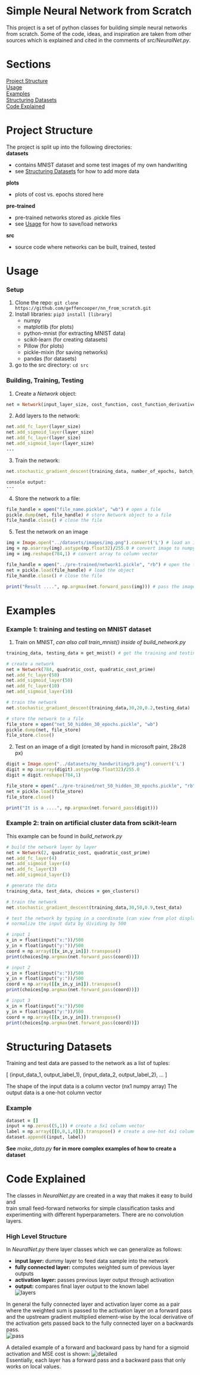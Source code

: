 # Simple Neural Network from Scratch  

This project is a set of python classes for building simple neural networks from scratch. Some of the code, ideas, and inspiration are taken from other sources which is explained and cited in the comments of *src/NeuralNet.py*.

# Sections  

[Project Structure](#project-structure)   
[Usage](#usage)  
[Examples](#examples)  
[Structuring Datasets](#structuring-datasets)  
[Code Explained](#code-explained)  

# Project Structure  

The project is split up into the following directories:  
**datasets**  
* contains MNIST dataset and some test images of my own handwriting  
* see [Structuring Datasets](#structuring-datasets) for how to add more data

**plots**  
* plots of cost vs. epochs stored here  

**pre-trained**  
* pre-trained networks stored as .pickle files  
* see [Usage](#usage) for how to save/load networks
  
**src**  
* source code where networks can be built, trained, tested  

# Usage  
### Setup
1. Clone the repo:  ```git clone https://github.com/geffencooper/nn_from_scratch.git```  
2. Install libraries: ```pip3 install [library]```
   * numpy
   * matplotlib (for plots)
   * python-mnist (for extracting MNIST data)
   * scikit-learn (for creating datasets)
   * Pillow (for plots)
   * pickle-mixin (for saving networks)
   * pandas (for datasets)
3. go to the src directory:  ```cd src```

### Building, Training, Testing
1. Create a *Network* object:  
```ruby
net = Network(input_layer_size, cost_function, cost_function_derivative)
```
2. Add layers to the network:  
```ruby
net.add_fc_layer(layer_size)
net.add_sigmoid_layer(layer_size)
net.add_fc_layer(layer_size)
net.add_sigmoid_layer(layer_size)
...
```
3. Train the network:
```ruby
net.stochastic_gradient_descent(training_data, number_of_epochs, batch_size, learning_rate, testing_data)
```
```
console output:
---
```
4. Store the network to a file:
```ruby
file_handle = open("file_name.pickle", "wb") # open a file
pickle.dump(net, file_handle) # store Network object to a file
file_handle.close() # close the file
```
5. Test the network on an image
```ruby
img = Image.open("../datasets/images/img.png").convert('L') # load an image, convert to grayscale
img = np.asarray(img).astype(np.float32)/255.0 # convert image to numpy array and normalize
img = img.reshape(784,1) # convert array to column vector

file_handle = open("../pre-trained/network1.pickle", "rb") # open the file of the Network object
net = pickle.load(file_handle) # load the object
file_handle.close() # close the file

print("Result ....", np.argmax(net.forward_pass(img))) # pass the image through the network
```
# Examples
### Example 1: training and testing on MNIST dataset
1. Train on MNIST, *can also call train_mnist() inside of build_network.py*
```ruby
training_data, testing_data = get_mnist() # get the training and testing data

# create a network
net = Network(784, quadratic_cost, quadratic_cost_prime)
net.add_fc_layer(50)
net.add_sigmoid_layer(50)
net.add_fc_layer(10)
net.add_sigmoid_layer(10)

# train the network
net.stochastic_gradient_descent(training_data,30,20,0.2,testing_data)

# store the network to a file
file_store = open("net_50_hidden_30_epochs.pickle", "wb")
pickle.dump(net, file_store)
file_store.close()
```
2. Test on an image of a digit (created by hand in microsoft paint, 28x28 px)
```ruby
digit = Image.open("../datasets/my_handwriting/9.png").convert('L')
digit = np.asarray(digit).astype(np.float32)/255.0
digit = digit.reshape(784,1)

file_store = open("../pre-trained/net_50_hidden_30_epochs.pickle", "rb")
net = pickle.load(file_store)
file_store.close()

print("It is a ....", np.argmax(net.forward_pass(digit)))
```
### Example 2: train on artificial cluster data from scikit-learn  
This example can be found in *build_network.py*
```ruby
# build the network layer by layer
net = Network(2, quadratic_cost, quadratic_cost_prime)
net.add_fc_layer(4)
net.add_sigmoid_layer(4)
net.add_fc_layer(3)
net.add_sigmoid_layer(3)

# generate the data
training_data, test_data, choices = gen_clusters()

# train the network
net.stochastic_gradient_descent(training_data,30,50,0.9,test_data)

# test the network by typing in a coordinate (can view from plot displayed)
# normalize the input data by dividing by 500

# input 1
x_in = float(input("x:"))/500
y_in = float(input("y:"))/500
coord = np.array([[x_in,y_in]]).transpose()
print(choices[np.argmax(net.forward_pass(coord))])

# input 2
x_in = float(input("x:"))/500
y_in = float(input("y:"))/500
coord = np.array([[x_in,y_in]]).transpose()
print(choices[np.argmax(net.forward_pass(coord))])

# input 3
x_in = float(input("x:"))/500
y_in = float(input("y:"))/500
coord = np.array([[x_in,y_in]]).transpose()
print(choices[np.argmax(net.forward_pass(coord))])
```

# Structuring Datasets
Training and test data are passed to the network as a list of tuples:

[ (input_data_1, output_label_1), (input_data_2, output_label_2), ... ]  

The shape of the input data is a column vector (nx1 numpy array)
The output data is a one-hot column vector
### Example
```ruby
dataset = []
input = np.zeros((5,1)) # create a 5x1 column vector
label = np.array([[0,0,1,0]]).transpose() # create a one-hot 4x1 column vector
dataset.append((input, label))
```
**See** *make_data.py* **for in more complex examples of how to create a dataset**


# Code Explained
The classes in *NeuralNet.py* are created in a way that makes it easy to build and  
train small feed-forward networks for simple classification tasks and experimenting
with different hyperparameters. There are no convolution layers.   

### High Level Structure 
In *NeuralNet.py* there layer classes which we can generalize as follows:
* **input layer:** dummy layer to feed data sample into the network
* **fully connected layer:** computes weighted sum of previous layer outputs
* **activation layer:** passes previous layer output through activation
* **output:** compares final layer output to the known label  
![layers](readme_images/parts.png)  

In general the fully connected layer and activation layer come as a pair where the weighted sum is passed to the activation layer on a forward pass and the upstream gradient multiplied element-wise by the local derivative of the activation gets passed back to the fully connected layer on a backwards pass.  
![pass](readme_images/passes.png)  

A detailed example of a forward and backward pass by hand for a sigmoid activation and MSE cost is shown:
![detailed](readme_images/detailed.png)  
Essentially, each layer has a forward pass and a backward pass that only works on local values.